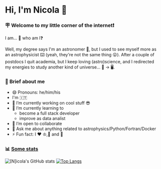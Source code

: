 # Hi, I'm Nicola 👋

### 🪧 **Welcome to my little corner of the internet**❗

I am... :thinking: who am I:question:

Well, my degree says I'm an astronomer 🔭, but I used to see myself more as an astrophysicist ⌨️ (yeah, they're not the same thing :astonished:). 
After a couple of postdocs I quit academia, but I keep loving (astro)science, and I redirected my energies to study another kind of universe... 🌌 -> 🖥️. 


### 🤖 **Brief about me**
- 😄 Pronouns: he/him/his
- I'm 🇮🇹
- 🔭 I’m currently working on cool stuff 😎
- 🌱 I’m currently learning to
  - become a full stack developer
  - improve as data analist
- 👯 I’m open to collaborate
- 💬 Ask me about anything related to astrophysics/Python/Fortran/Docker
- ⚡ Fun fact: I ❤️ ♔,🎥 and 🚴

### 📊 **[Some stats](https://github.com/anuraghazra/github-readme-stats)**

![[N]icola's GitHub stats](https://github-readme-stats.vercel.app/api?username=GiacobboNicola&show_icons=true)
[![Top Langs](https://github-readme-stats.vercel.app/api/top-langs/?username=GiacobboNicola&layout=compact)](https://github.com/GiacobboNicola/github-readme-stats)
  



<!--
### 🤖 **My instance**
```Java
public class NiGia implement Person {
  private nationality = Italian;
  private job = true; 
 
}
```

### 🔗 **Connect with me**
<p align="left">
<a href="https://dev.to/gautamkrishnar" target="blank"><img align="center" src="https://cdn.jsdelivr.net/npm/simple-icons@3.0.1/icons/dev-dot-to.svg" alt="gautamkrishnar" height="30" width="40" /></a>
<a href="https://twitter.com/gautamkrishnar" target="blank"><img align="center" src="https://raw.githubusercontent.com/rahuldkjain/github-profile-readme-generator/master/src/images/icons/Social/twitter.svg" alt="gautamkrishnar" height="30" width="40" /></a>
<a href="https://linkedin.com/in/gautamkrishnar" target="blank"><img align="center" src="https://raw.githubusercontent.com/rahuldkjain/github-profile-readme-generator/master/src/images/icons/Social/linked-in-alt.svg" alt="gautamkrishnar" height="30" width="40" /></a>
<a href="https://stackoverflow.com/users/4214976" target="blank"><img align="center" src="https://raw.githubusercontent.com/rahuldkjain/github-profile-readme-generator/master/src/images/icons/Social/stack-overflow.svg" alt="4214976" height="30" width="40" /></a>
<a href="https://instagram.com/gautamkrishnar" target="blank"><img align="center" src="https://raw.githubusercontent.com/rahuldkjain/github-profile-readme-generator/master/src/images/icons/Social/instagram.svg" alt="gautamkrishnar" height="30" width="40" /></a>



**GiacobboNicola/GiacobboNicola** is a ✨ _special_ ✨ repository because its `README.md` (this file) appears on your GitHub profile.

Here are some ideas to get you started:

- 🔭 I’m currently working on ...
- 🌱 I’m currently learning ...
- 👯 I’m open to collaborate
- 🤔 I’m looking for help with ...
- 💬 Ask me about ...
- 📫 How to reach me: ...
- 😄 Pronouns: ...
- ⚡ Fun fact: ...
-->
